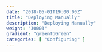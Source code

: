 ```yaml
---
date: "2018-05-01T19:00:00Z"
title: "Deploying Manually"
description: "Deploying Manually"
weight: "30003"
gradient: "greenToGreen"
categories: [ "Configuring" ]
---
```

